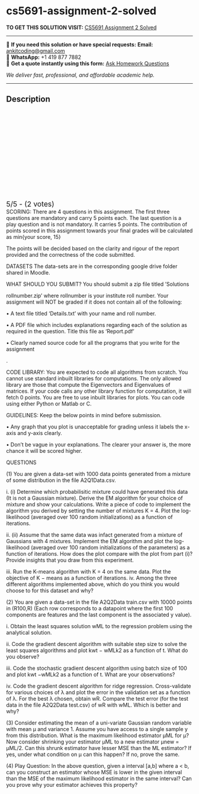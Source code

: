 # cs5691-assignment-2-solved
**TO GET THIS SOLUTION VISIT:** [CS5691 Assignment 2 Solved](https://www.ankitcodinghub.com/product/cs5691-pattern-recognition-and-machine-learning-solved-2/)


---

📩 **If you need this solution or have special requests:** **Email:** ankitcoding@gmail.com  
📱 **WhatsApp:** +1 419 877 7882  
📄 **Get a quote instantly using this form:** [Ask Homework Questions](https://www.ankitcodinghub.com/services/ask-homework-questions/)

*We deliver fast, professional, and affordable academic help.*

---

<h2>Description</h2>



<div class="kk-star-ratings kksr-auto kksr-align-center kksr-valign-top" data-payload="{&quot;align&quot;:&quot;center&quot;,&quot;id&quot;:&quot;117964&quot;,&quot;slug&quot;:&quot;default&quot;,&quot;valign&quot;:&quot;top&quot;,&quot;ignore&quot;:&quot;&quot;,&quot;reference&quot;:&quot;auto&quot;,&quot;class&quot;:&quot;&quot;,&quot;count&quot;:&quot;2&quot;,&quot;legendonly&quot;:&quot;&quot;,&quot;readonly&quot;:&quot;&quot;,&quot;score&quot;:&quot;5&quot;,&quot;starsonly&quot;:&quot;&quot;,&quot;best&quot;:&quot;5&quot;,&quot;gap&quot;:&quot;4&quot;,&quot;greet&quot;:&quot;Rate this product&quot;,&quot;legend&quot;:&quot;5\/5 - (2 votes)&quot;,&quot;size&quot;:&quot;24&quot;,&quot;title&quot;:&quot;CS5691 Assignment 2 Solved&quot;,&quot;width&quot;:&quot;138&quot;,&quot;_legend&quot;:&quot;{score}\/{best} - ({count} {votes})&quot;,&quot;font_factor&quot;:&quot;1.25&quot;}">

<div class="kksr-stars">

<div class="kksr-stars-inactive">
            <div class="kksr-star" data-star="1" style="padding-right: 4px">


<div class="kksr-icon" style="width: 24px; height: 24px;"></div>
        </div>
            <div class="kksr-star" data-star="2" style="padding-right: 4px">


<div class="kksr-icon" style="width: 24px; height: 24px;"></div>
        </div>
            <div class="kksr-star" data-star="3" style="padding-right: 4px">


<div class="kksr-icon" style="width: 24px; height: 24px;"></div>
        </div>
            <div class="kksr-star" data-star="4" style="padding-right: 4px">


<div class="kksr-icon" style="width: 24px; height: 24px;"></div>
        </div>
            <div class="kksr-star" data-star="5" style="padding-right: 4px">


<div class="kksr-icon" style="width: 24px; height: 24px;"></div>
        </div>
    </div>

<div class="kksr-stars-active" style="width: 138px;">
            <div class="kksr-star" style="padding-right: 4px">


<div class="kksr-icon" style="width: 24px; height: 24px;"></div>
        </div>
            <div class="kksr-star" style="padding-right: 4px">


<div class="kksr-icon" style="width: 24px; height: 24px;"></div>
        </div>
            <div class="kksr-star" style="padding-right: 4px">


<div class="kksr-icon" style="width: 24px; height: 24px;"></div>
        </div>
            <div class="kksr-star" style="padding-right: 4px">


<div class="kksr-icon" style="width: 24px; height: 24px;"></div>
        </div>
            <div class="kksr-star" style="padding-right: 4px">


<div class="kksr-icon" style="width: 24px; height: 24px;"></div>
        </div>
    </div>
</div>


<div class="kksr-legend" style="font-size: 19.2px;">
            5/5 - (2 votes)    </div>
    </div>
SCORING: There are 4 questions in this assignment. The first three questions are mandatory and carry 5 points each. The last question is a play question and is not mandatory. It carries 5 points. The contribution of points scored in this assignment towards your final grades will be calculated as min{your score, 15}

The points will be decided based on the clarity and rigour of the report provided and the correctness of the code submitted.

DATASETS The data-sets are in the corresponding google drive folder shared in Moodle.

WHAT SHOULD YOU SUBMIT? You should submit a zip file titled ’Solutions

rollnumber.zip’ where rollnumber is your institute roll number. Your assignment will NOT be graded if it does not contain all of the following:

• A text file titled ‘Details.txt’ with your name and roll number.

• A PDF file which includes explanations regarding each of the solution as required in the question. Title this file as ‘Report.pdf’

• Clearly named source code for all the programs that you write for the assignment

.

CODE LIBRARY: You are expected to code all algorithms from scratch. You cannot use standard inbuilt libraries for computations. The only allowed library are those that compute the Eigenvectors and Eigenvalues of matrices. If your code calls any other library function for computation, it will fetch 0 points. You are free to use inbuilt libraries for plots. You can code using either Python or Matlab or C.

GUIDELINES: Keep the below points in mind before submission.

• Any graph that you plot is unacceptable for grading unless it labels the x-axis and y-axis clearly.

• Don’t be vague in your explanations. The clearer your answer is, the more chance it will be scored higher.

QUESTIONS

(1) You are given a data-set with 1000 data points generated from a mixture of some distribution in the file A2Q1Data.csv.

i. (i) Determine which probabilisitic mixture could have generated this data (It is not a Gaussian mixture). Derive the EM algorithm for your choice of mixture and show your calculations. Write a piece of code to implement the algorithm you derived by setting the number of mixtures K = 4. Plot the log-likelihood (averaged over 100 random initializations) as a function of iterations.

ii. (ii) Assume that the same data was infact generated from a mixture of Gaussians with 4 mixtures. Implement the EM algorithm and plot the log-likelihood (averaged over 100 random initializations of the parameters) as a function of iterations. How does the plot compare with the plot from part (i)? Provide insights that you draw from this experiment.

iii. Run the K-means algorithm with K = 4 on the same data. Plot the objective of K − means as a function of iterations. iv. Among the three different algorithms implemented above, which do you think you would choose to for this dataset and why?

(2) You are given a data-set in the file A2Q2Data train.csv with 10000 points in (R100,R) (Each row corresponds to a datapoint where the first 100 components are features and the last component is the associated y value).

i. Obtain the least squares solution wML to the regression problem using the analytical solution.

ii. Code the gradient descent algorithm with suitable step size to solve the least squares algorithms and plot kwt − wMLk2 as a function of t. What do you observe?

iii. Code the stochastic gradient descent algorithm using batch size of 100 and plot kwt −wMLk2 as a function of t. What are your observations?

iv. Code the gradient descent algorithm for ridge regression. Cross-validate for various choices of λ and plot the error in the validation set as a function of λ. For the best λ chosen, obtain wR. Compare the test error (for the test data in the file A2Q2Data test.csv) of wR with wML. Which is better and why?

(3) Consider estimating the mean of a uni-variate Gaussian random variable with mean µ and variance 1. Assume you have access to a single sample y from this distribution. What is the maximum likelihood estimator µML for µ? Now consider shrinking your estimator µML to a new estimator µnew = µML/2. Can this shrunk estimator have lesser MSE than the ML estimator? If yes, under what condition on µ can this happen? If no, prove the same.

(4) Play Question: In the above question, given a interval [a,b] where a &lt; b, can you construct an estimator whose MSE is lower in the given interval than the MSE of the maximum likelihood estimator in the same interval? Can you prove why your estimator achieves this property?

